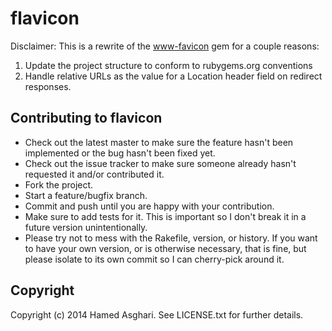 # flavicon

Disclaimer: This is a rewrite of the [www-favicon](https://github.com/youpy/www-favicon) gem for a couple reasons:

1. Update the project structure to conform to rubygems.org conventions
2. Handle relative URLs as the value for a Location header field on redirect responses.

## Contributing to flavicon

* Check out the latest master to make sure the feature hasn't been implemented or the bug hasn't been fixed yet.
* Check out the issue tracker to make sure someone already hasn't requested it and/or contributed it.
* Fork the project.
* Start a feature/bugfix branch.
* Commit and push until you are happy with your contribution.
* Make sure to add tests for it. This is important so I don't break it in a future version unintentionally.
* Please try not to mess with the Rakefile, version, or history. If you want to have your own version, or is otherwise necessary, that is fine, but please isolate to its own commit so I can cherry-pick around it.

## Copyright

Copyright (c) 2014 Hamed Asghari. See LICENSE.txt for further details.

